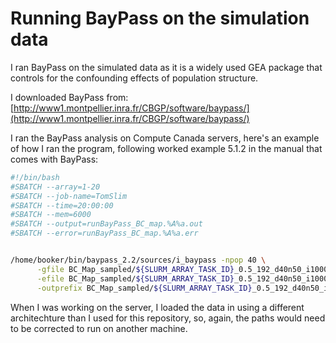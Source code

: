 # Running BayPass on the simulation data

I ran BayPass on the simulated data as it is a widely used GEA package that controls for the confounding effects of population structure.

I downloaded BayPass from: [http://www1.montpellier.inra.fr/CBGP/software/baypass/](http://www1.montpellier.inra.fr/CBGP/software/baypass/)

I ran the BayPass analysis on Compute Canada servers, here's an example of how I ran the program, following worked example 5.1.2 in the manual that comes with BayPass:

```bash
#!/bin/bash
#SBATCH --array=1-20
#SBATCH --job-name=TomSlim
#SBATCH --time=20:00:00
#SBATCH --mem=6000
#SBATCH --output=runBayPass_BC_map.%A%a.out
#SBATCH --error=runBayPass_BC_map.%A%a.err


/home/booker/bin/baypass_2.2/sources/i_baypass -npop 40 \
      -gfile BC_Map_sampled/${SLURM_ARRAY_TASK_ID}_0.5_192_d40n50_i10000.bayPass.txt \
      -efile BC_Map_sampled/${SLURM_ARRAY_TASK_ID}_0.5_192_d40n50_i10000.bayPass.pc1 \
      -outprefix BC_Map_sampled/${SLURM_ARRAY_TASK_ID}_0.5_192_d40n50_i10000.bayPass
```

When I was working on the server, I loaded the data in using a different architechture than I used for this repository, so, again, the paths would need to be corrected to run on another machine. 
